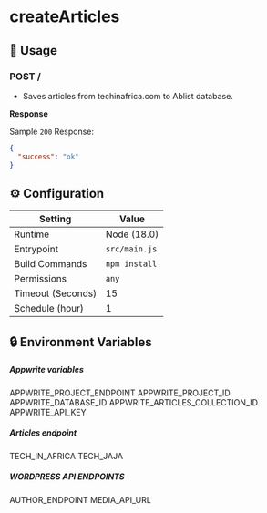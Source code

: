 # createArticles

## 🧰 Usage

### POST /

- Saves articles from techinafrica.com to Ablist database.


**Response**

Sample `200` Response:

```json
{
  "success": "ok"
}
```

## ⚙️ Configuration

| Setting           | Value         |
|-------------------|---------------|
| Runtime           | Node (18.0)   |
| Entrypoint        | `src/main.js` |
| Build Commands    | `npm install` |
| Permissions       | `any`         |
| Timeout (Seconds) | 15            |
| Schedule (hour)   | 1             |

## 🔒 Environment Variables

##### Appwrite variables 
APPWRITE_PROJECT_ENDPOINT
APPWRITE_PROJECT_ID
APPWRITE_DATABASE_ID
APPWRITE_ARTICLES_COLLECTION_ID
APPWRITE_API_KEY

##### Articles endpoint 
TECH_IN_AFRICA
TECH_JAJA

##### WORDPRESS API ENDPOINTS 
AUTHOR_ENDPOINT
MEDIA_API_URL
